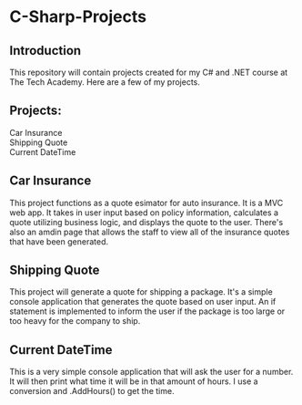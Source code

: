 # C-Sharp-Projects

## Introduction
This repository will contain projects created for my C# and .NET course at The Tech Academy. Here are a few of my projects.

## Projects:<br>
Car Insurance<br>
Shipping Quote<br>
Current DateTime<br>

## Car Insurance<br>
This project functions as a quote esimator for auto insurance. It is a MVC web app. It takes in user input based on policy information, calculates a quote utilizing business logic, and displays the quote to the user. There's also an amdin page that allows the staff to view all of the insurance quotes that have been generated.

## Shipping Quote<br>
This project will generate a quote for shipping a package. It's a simple console application that generates the quote based on user input. An if statement is implemented to inform the user if the package is too large or too heavy for the company to ship.

## Current DateTime<br>
This is a very simple console application that will ask the user for a number. It will then print what time it will be in that amount of hours. I use a conversion and .AddHours() to get the time.
